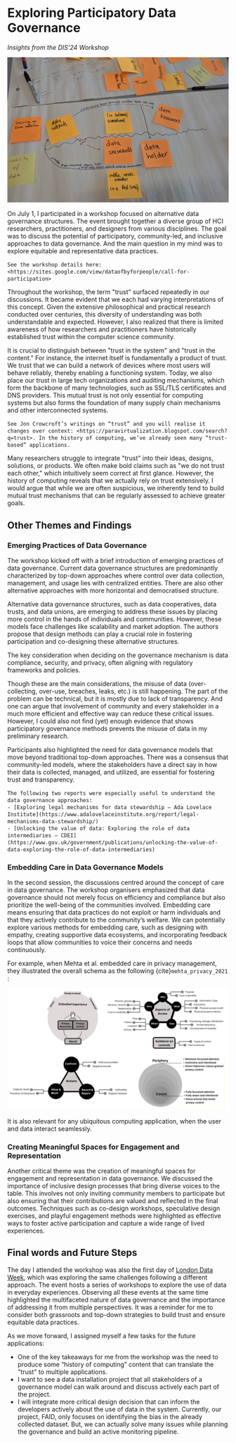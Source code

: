 # Exploring Participatory Data Governance

*Insights from the DIS’24 Workshop*

![](../media/disworkshop.jpg)

On July 1, I participated in a workshop focused on alternative data governance structures. The event brought together a diverse group of HCI researchers, practitioners, and designers from various disciplines. The goal was to discuss the potential of participatory, community-led, and inclusive approaches to data governance. And the main question in my mind was to explore equitable and representative data practices.

```{note}
See the workshop details here: <https://sites.google.com/view/dataofbyforpeople/call-for-participation>
```

Throughout the workshop, the term "trust" surfaced repeatedly in our discussions. It became evident that we each had varying interpretations of this concept. Given the extensive philosophical and practical research conducted over centuries, this diversity of understanding was both understandable and expected. However, I also realized that there is limited awareness of how researchers and practitioners have historically established trust within the computer science community.

It is crucial to distinguish between "trust in the system" and "trust in the content." For instance, the internet itself is fundamentally a product of trust. We trust that we can build a network of devices where most users will behave reliably, thereby enabling a functioning system. Today, we also place our trust in large tech organizations and auditing mechanisms, which form the backbone of many technologies, such as SSL/TLS certificates and DNS providers. This mutual trust is not only essential for computing systems but also forms the foundation of many supply chain mechanisms and other interconnected systems.

```{note}
See Jon Crowcroft’s writings on “trust” and you will realise it changes over context: <https://paravirtualization.blogspot.com/search?q=trust>. In the history of computing, we’ve already seen many “trust-based” applications. 
```

Many researchers struggle to integrate "trust" into their ideas, designs, solutions, or products. We often make bold claims such as "we do not trust each other," which intuitively seem correct at first glance. However, the history of computing reveals that we actually rely on trust extensively. I would argue that while we are often suspicious, we inherently tend to build mutual trust mechanisms that can be regularly assessed to achieve greater goals.

## Other Themes and Findings

### Emerging Practices of Data Governance

The workshop kicked off with a brief introduction of emerging practices of data governance. Current data governance structures are predominantly characterized by top-down approaches where control over data collection, management, and usage lies with centralized entities. There are also other alternative approaches with more horizontal and democratised structure. 

Alternative data governance structures, such as data cooperatives, data trusts, and data unions, are emerging to address these issues by placing more control in the hands of individuals and communities. However, these models face challenges like scalability and market adoption. The authors propose that design methods can play a crucial role in fostering participation and co-designing these alternative structures.

The key consideration when deciding on the governance mechanism is data compliance, security, and privacy, often aligning with regulatory frameworks and policies. 

Though these are the main considerations, the misuse of data (over-collecting, over-use, breaches, leaks, etc.) is still happening. The part of the problem can be technical, but it is mostly due to lack of transparency. And one can argue that involvement of community and every stakeholder in a much more efficient and effective way can reduce these critical issues. However, I could also not find (yet) enough evidence that shows participatory governance methods prevents the misuse of data in my preliminary research.

Participants also highlighted the need for data governance models that move beyond traditional top-down approaches. There was a consensus that community-led models, where the stakeholders have a direct say in how their data is collected, managed, and utilized, are essential for fostering trust and transparency.

```{note}
The following two reports were especially useful to understand the data governance approaches:
- [Exploring legal mechanisms for data stewardship – Ada Lovelace Institute](https://www.adalovelaceinstitute.org/report/legal-mechanisms-data-stewardship/)
- [Unlocking the value of data: Exploring the role of data intermediaries – CDEI](https://www.gov.uk/government/publications/unlocking-the-value-of-data-exploring-the-role-of-data-intermediaries) 
```

### Embedding Care in Data Governance Models

In the second session, the discussions centred around the concept of care in data governance. The workshop organisers emphasized that data governance should not merely focus on efficiency and compliance but also prioritize the well-being of the communities involved. Embedding care means ensuring that data practices do not exploit or harm individuals and that they actively contribute to the community’s welfare. We can potentially explore various methods for embedding care, such as designing with empathy, creating supportive data ecosystems, and incorporating feedback loops that allow communities to voice their concerns and needs continuously.

For example, when Mehta et al. embedded care in privacy management, they illustrated the overall schema as the following {cite}`mehta_privacy_2021 `:

![](../media/privacycare.jpg)

It is also relevant for any ubiquitous computing application, when the user and data interact seamlessly. 

### Creating Meaningful Spaces for Engagement and Representation

Another critical theme was the creation of meaningful spaces for engagement and representation in data governance. We discussed the importance of inclusive design processes that bring diverse voices to the table. This involves not only inviting community members to participate but also ensuring that their contributions are valued and reflected in the final outcomes. Techniques such as co-design workshops, speculative design exercises, and playful engagement methods were highlighted as effective ways to foster active participation and capture a wide range of lived experiences.

## Final words and Future Steps

The day I attended the workshop was also the first day of [London Data Week](https://londondataweek.org/), which was exploring the same challenges following a different approach. The event hosts a series of workshops to explore the use of data in everyday experiences. Observing all these events at the same time highlighted the multifaceted nature of data governance and the importance of addressing it from multiple perspectives. It was a reminder for me to consider both grassroots and top-down strategies to build trust and ensure equitable data practices.

As we move forward, I assigned myself a few tasks for the future applications:

-	One of the key takeaways for me from the workshop was the need to produce some “history of computing” content that can translate the "trust" to multiple applications.
-	I want to see a data installation project that all stakeholders of a governance model can walk around and discuss actively each part of the project. 
-	I will integrate more critical design decision that can inform the developers actively about the use of data in the system. Currently, our project, FAID, only focuses on identifying the bias in the already collected dataset. But, we can actually solve many issues while planning the governance and build an active monitoring pipeline.